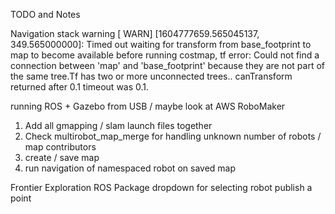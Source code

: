 TODO and Notes


Navigation stack warning
[ WARN] [1604777659.565045137, 349.565000000]: Timed out waiting for transform from base_footprint to map to become available before running costmap, tf error: Could not find a connection between 'map' and 'base_footprint' because they are not part of the same tree.Tf has two or more unconnected trees.. canTransform returned after 0.1 timeout was 0.1.

running ROS + Gazebo from USB / maybe look at AWS RoboMaker

1. Add all gmapping / slam launch files together
2. Check multirobot_map_merge for handling unknown number of robots / map contributors
3. create / save map
4. run navigation of namespaced robot on saved map


Frontier Exploration ROS Package
dropdown for selecting robot
publish a point
